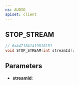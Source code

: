 ```yaml
---
ns: AUDIO
apiset: client
---
```

## STOP_STREAM

```c
// 0xA4718A1419D18151
void STOP_STREAM(int streamId);
```


## Parameters
* **streamId**: